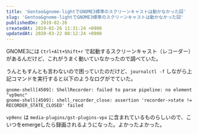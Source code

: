 ```yaml
---
title: 'Gentoo&gnome-lightでGNOME3標準のスクリーンキャストは動かなかった回'
slug: 'Gentoo&gnome-lightでGNOME3標準のスクリーンキャストは動かなかった回'
publishedOn: 2019-02-26
createdAt: 2019-02-26 11:31:24 +0900
updatedAt: 2020-03-22 08:12:24 +0900
---
```

GNOME3には `Ctrl+Alt+Shift+r` で起動するスクリーンキャスト（レコーダー）があるんだけど、これがうまく動いていなかったので調べていた。

うんともすんとも言わないので困っていたのだけど、`journalctl -f` しながら上記コマンドを実行すると以下のようなログがでていた。

```shell-session
gnome-shell[4509]: ShellRecorder: failed to parse pipeline: no element "vp9enc"
gnome-shell[4509]: shell_recorder_close: assertion 'recorder->state != RECORDER_STATE_CLOSED' failed
````

`vp9enc` は `media-plugins/gst-plugins-vpx` に含まれているものらしいので、こいつをemergeしたら録画されるようになった。よかったよかった。
